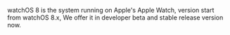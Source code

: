 watchOS 8 is the system running on Apple's Apple Watch, version start from watchOS 8.x, We offer it in developer beta and stable release version now.